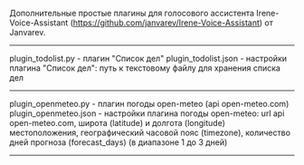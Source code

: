 Дополнительные простые плагины для голосового ассистента Irene-Voice-Assistant (https://github.com/janvarev/Irene-Voice-Assistant) от Janvarev.

----------
plugin_todolist.py - плагин "Список дел"
plugin_todolist.json - настройки плагина "Список дел": путь к текстовому файлу для хранения списка дел

----------
plugin_openmeteo.py - плагин погоды open-meteo (api open-meteo.com)
plugin_openmeteo.json - настройки плагина погоды open-meteo: url api open-meteo.com, широта (latitude) и долгота (longitude) 
местоположения, географический часовой пояс (timezone), количество дней прогноза (forecast_days) (в диапазоне 1 до 3 дней)

----------

